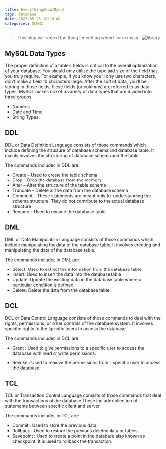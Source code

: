 ```yaml
---
title: EverythingAboutMysql
tags: database
date: 2023-05-25 16:18:49
categories: 数据库
---
```

> This blog will record the thing I meetting when I learn mysql.
![library](databaseschema.jpg)

## MySQL Data Types

The proper definition of a table’s fields is critical to the overall optimization of your database. You should only utilise the type and size of the field that you truly require. For example, if you know you’ll only use two characters, don’t make a field 10 characters large. After the sort of data, you’ll be storing in those fields, these fields (or columns) are referred to as data types.
MySQL makes use of a variety of data types that are divided into three groups.

- Numeric
- Date and Time
- String Types.
<!--more-->
## DDL

DDL or Data Definition Language consists of those commands which include defining the structure of database schema and database table. It mainly involves the structuring of database schema and the table.

The commands included in DDL are: 

- Create – Used to create the table schema
- Drop – Drop the database from the memory
- Alter – Alter the structure of the table schema
- Truncate – Delete all the data from the database schema
- Comment – These statements are meant only for understanding the schema structure. They do not contribute to the actual database structure
- Rename – Used to rename the database table

## DML

DML or Data Manipulation Language consists of those commands which include manipulating the data of the database table. It involves creating and manipulating the data of the database table.

The commands included in DML are

- Select: Used to extract the information from the database table  
- Insert: Used to insert the data into the database table
- Update: Update the existing data in the database table where a particular condition is defined.
- Delete: Delete the data from the database table
  
## DCL

DCL or Data Control Language consists of those commands to deal with the rights, permissions, or other controls of the database system. It involves specific rights to the specific users to access the database.

The commands included in DCL are

- Grant : Used to give permissions to a specific user to access the database with read or write permissions.

- Revoke : Used to remove the permissions from a specific user to access the database.

## TCL

TCL or Transaction Control Language consists of those commands that deal with the transactions of the database.These include collection of statements between specific client and server.

The commands included in TCL are:

- Commit : Used to store the previous data.
- Rollback : Used to restore the previous deleted data or tables.
- Savepoint : Used to create a point in the database also known as checkpoint. It is used to rollback the transaction.